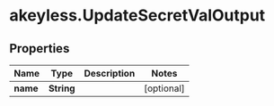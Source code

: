# akeyless.UpdateSecretValOutput

## Properties

Name | Type | Description | Notes
------------ | ------------- | ------------- | -------------
**name** | **String** |  | [optional] 


